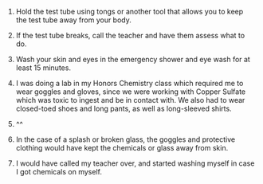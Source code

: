 1. Hold the test tube using tongs or another tool that allows you to keep the test tube away from your body.
2. If the test tube breaks, call the teacher and have them assess what to do.
3. Wash your skin and eyes in the emergency shower and eye wash for at least 15 minutes.

1. I was doing a lab in my Honors Chemistry class which required me to wear goggles and gloves, since we were working with Copper Sulfate which was toxic to ingest and be in contact with. We also had to wear closed-toed shoes and long pants, as well as long-sleeved shirts.
2. ^^
3. In the case of a splash or broken glass, the goggles and protective clothing would have kept the chemicals or glass away from skin.
4. I would have called my teacher over, and started washing myself in case I got chemicals on myself.

